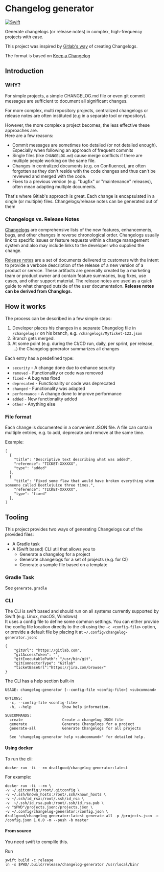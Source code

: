 # Changelog generator
[![Swift](https://github.com/drallgood/changelog-generator/actions/workflows/build.yml/badge.svg)](https://github.com/drallgood/changelog-generator/actions/workflows/build.yml)

Generate changelogs (or release notes) in complex, high-frequency projects with ease. 

This project was inspired by [Gitlab's way](https://about.gitlab.com/blog/2018/07/03/solving-gitlabs-changelog-conflict-crisis/) of creating Changelogs.

The format is based on [Keep a Changelog](https://keepachangelog.com/en/1.0.0/) 

## Introduction
### WHY?

For simple projects, a simple CHANGELOG.md file or even git commit messages are sufficient to document all significant changes.   

For more complex, multi repository projects, centralized changelogs or release notes are often instituted (e.g in a separate tool or repository). 

However, the more complex a project becomes, the less effective these approaches are.  
Here are a few reasons:

- Commit messages are sometimes too detailed (or not detailed enough). Especially when following an approach of frequent commits
- Single files (like `CHANGELOG.md`) cause merge conflicts if there are multiple people working on the same file.
- Changes in centralized documents (e.g. on Confluence), are often forgotten as they don't reside with the code changes and thus can't be reviewed and merged with the code.
- Fixes to a previous version (e.g. "bugfix" or "maintenance" releases), often mean adapting multiple documents.

That's where Gitlab's approach is great. Each change is encapsulated in a single (or multiple) files. Changelogs/release notes can be generated out of them

### Changelogs vs. Release Notes

[Changelogs](https://en.wikipedia.org/wiki/Changelog) are comprehensive lists of the new features, enhancements, bugs, and other changes in reverse chronological order. Changelogs usually link to specific issues or feature requests within a change management system and also may include links to the developer who supplied the change.

[Release notes](https://en.wikipedia.org/wiki/Release_notes) are a set of documents delivered to customers with the intent to provide a verbose description of the release of a new version of a product or service. These artifacts are generally created by a marketing team or product owner and contain feature summaries, bug fixes, use cases, and other support material. The release notes are used as a quick guide to what changed outside of the user documentation.
**Release notes can be derived from Changlogs.**

## How it works

The process can be described in a few simple steps:

1) Developer places his changes in a separate Changelog file in `/changelogs/` on his branch, e.g. `/changelogs/MyTicket-123.json`
2) Branch gets merged.
3) At some point (e.g. during the CI/CD run, daily, per sprint, per release, ...) the Changelog generator summarizes all changes

Each entry has a predefined type: 
- `security` - A change done due to enhance security 
- `removed` - Functionality or code was removed
- `fixed` - A bug was fixed
- `deprecated` - Functionality or code was deprecated
- `changed` - Functionality was adapted
- `performance` - A change done to improve performance
- `added` - New functionality added
- `other` - Anything else

### File format
Each change is documented in a convenient JSON file.
A file can contain multiple entries, e.g. to add, deprecate and remove at the same time.

Example:

```
[
  {
    "title": "Descriptive text describing what was added",
    "reference": "TICKET-XXXXXX",
    "type": "added"
  }, 
  {
    "title": "Fixed some flaw that would have broken everything when someone called Beetlejuice three times.",
    "reference": "TICKET-XXXXXX",
    "type": "fixed"
  },
]
```

## Tooling
This project provides two ways of generating Changelogs out of the provided files:
- A Gradle task
- A (Swift based) CLI util that allows you to 
	- Generate a changelog for a project
	- Generate changelogs for a set of projects (e.g. for CI)
	- Generate a sample file based on a template

### Gradle Task
See `generate.gradle`

### CLI
The CLI is swift based and should run on all systems currently supported by Swift (e.g. Linux, macOS, Windows)  
It uses a config file to define some common settings. You can either provide the config file location directly to the cli using the `-c <config-file>` option, or provide a default file by placing it at `~/.config/changelog-generator.json`:

```
{
    "gitUrl": "https://gitlab.com",
    "gitAccessToken": "",
    "gitExecutablePath": "/usr/bin/git",
    "gitConnectorType": "Gitlab"
    "ticketBaseUrl":"https://jira.com/browse/"
}
```

The CLI has a help section built-in
```
USAGE: changelog-generator [--config-file <config-file>] <subcommand>

OPTIONS:
  -c, --config-file <config-file>
  -h, --help              Show help information.

SUBCOMMANDS:
  create                  Create a changelog JSON file
  generate                Generate Changelogs for a project
  generate-all            Generate Changelogs for all projects

  See 'changelog-generator help <subcommand>' for detailed help.
 ```

#### Using docker
 
To run the cli:
```
docker run -ti --rm drallgood/changelog-generator:latest
```

For example:
```
docker run -ti --rm \
-v ~/.gitconfig:/root/.gitconfig \
-v ~/.ssh/known_hosts:/root/.ssh/known_hosts \
-v ~/.ssh/id_rsa:/root/.ssh/id_rsa \
-v  ~/.ssh/id_rsa.pub:/root/.ssh/id_rsa.pub \
-v "$PWD"/projects.json:/projects.json \
-v ~/.config/changelog-generator:/config.json \
drallgood/changelog-generator:latest generate-all -p /projects.json -c /config.json 1.0.0 -m --push -b master
```

#### From source

You need swift to complile this.

Run
```
swift build -c release
ln -s $PWD/.build/release/changelog-generator /usr/local/bin/
```
